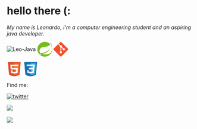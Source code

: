<h1>hello there (:</h1>

<p><em>My name is Leonardo, i'm a computer engineering student and an aspiring java developer.</em></p>

<!-- <p align = left> Languages: </p> -->

<p><img align="center" alt="Leo-Java" height="40" width="40" src="https://raw.githubusercontent.com/jmnote/z-icons/master/svg/java.svg">
<img align="center" alt="Leo-Spring" height="40" width="40" src="https://github.com/devicons/devicon/blob/master/icons/spring/spring-original.svg">
<img align="center" alt="Leo-Git" height="40" width="40" src="https://github.com/devicons/devicon/blob/master/icons/git/git-original.svg">
</p>
<img align="center" alt="Leo-HTML" height="40" width="40" src="https://raw.githubusercontent.com/devicons/devicon/master/icons/html5/html5-original.svg">
<img align="center" alt="Leo-CSS" height="40" width="40" src="https://raw.githubusercontent.com/devicons/devicon/master/icons/css3/css3-original.svg">

                    
                    
Find me:

[![twitter](https://img.shields.io/badge/twitter-1DA1F2?style=for-the-badge&logo=twitter&logoColor=white)](https://twitter.com/elwgomes)<br>
<!-- <a href="https://www.twitch.tv/skolzinn" target="_blank"><img src="https://img.shields.io/badge/Twitch-9146FF?style=for-the-badge&logo=twitch&logoColor=white" target="_blank"></a> -->
<a href="https://instagram.com/elwgomes_" target="_blank"><img src="https://img.shields.io/badge/-Instagram-%23E4405F?style=for-the-badge&logo=instagram&logoColor=white" target="_blank"></a>

<a href = "mailto:elwgomes@gmail.com"><img src="https://img.shields.io/badge/-Gmail-%23333?style=for-the-badge&logo=gmail&logoColor=white" target="_blank"></a>
